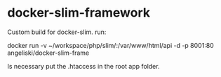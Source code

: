 # docker-slim-framework


Custom build for docker-slim.
run:

docker run -v ~/workspace/php/slim/:/var/www/html/api -d -p 8001:80 angeliski/docker-slim-frame

Is necessary put the .htaccess in the root app folder.
